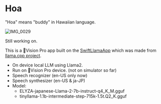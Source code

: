 # Hoa

"Hoa" means "buddy" in Hawaiian language.

![IMG_0029](https://github.com/AlohaYos/Hoa/assets/4338056/11ab24c0-8857-49c9-95e7-edcd2b8b554c)

Still working on.

This is a Vision Pro app built on the [SwiftLlamaApp](https://github.com/ensan-hcl/SwiftLlamaApp) which was made from [llama.cpp project](https://github.com/ggerganov/llama.cpp).

 - On device local LLM using Llama2.
 - Run on Vision Pro device. (not on simulator so far)
 - Speech recognizer (en-US only now)
 - Speech synthesizer (en-US & ja-JP)
 - Model:
   - ELYZA-japanese-Llama-2-7b-instruct-q4_K_M.gguf
   - tinyllama-1.1b-intermediate-step-715k-1.5t.Q2_K.gguf
     
